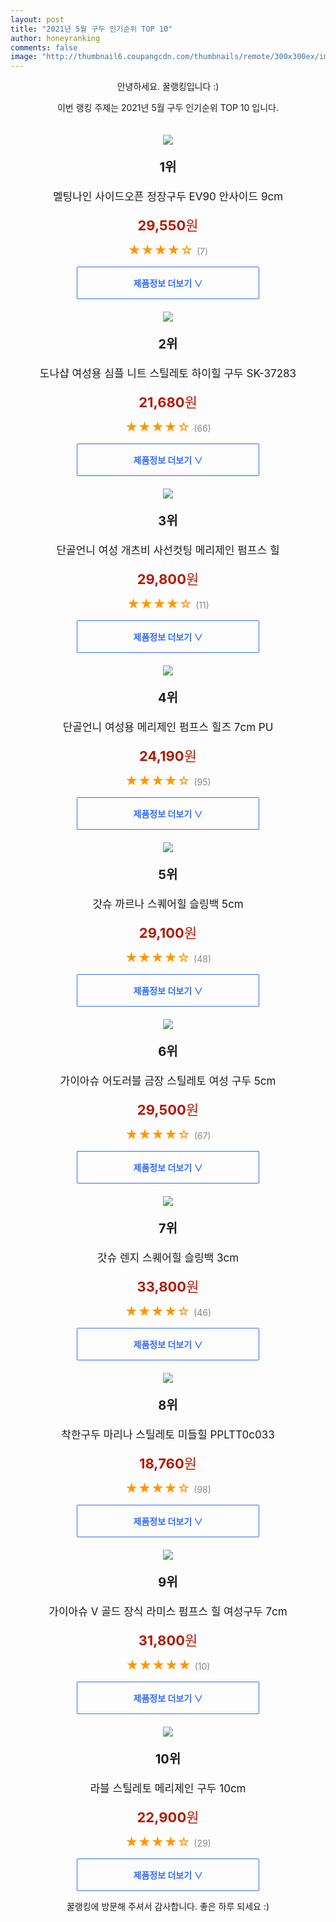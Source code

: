 ```yaml
--- 
layout: post 
title: "2021년 5월 구두 인기순위 TOP 10" 
author: honeyranking 
comments: false 
image: "http://thumbnail6.coupangcdn.com/thumbnails/remote/300x300ex/image/rs_quotation_api/aba6oquz/a7d5a302c7644b259aa39c42733fa6c9.jpg" 
--- 
```

<p style="text-align: center;">안녕하세요. 꿀랭킹입니다 :)</p> <p style="text-align: center;">이번 랭킹 주제는 2021년 5월 구두 인기순위 TOP 10 입니다.</p><center><img src="http://thumbnail6.coupangcdn.com/thumbnails/remote/300x300ex/image/rs_quotation_api/aba6oquz/a7d5a302c7644b259aa39c42733fa6c9.jpg" style="margin-top:20px" /></center> <p style="text-align: center; font-size: 20px"><b>1위</b></p> <p style="text-align: center; font-size: 17px">멜팅나인 사이드오픈 정장구두 EV90 안사이드 9cm</p> <p style="text-align: center;"><span style="color: #b61800; font-size: 22px;"><b>29,550</b>원</span></p> <p style="text-align: center;"><span style="color: #ff9600; font-size: 20px;">★★★★☆ </span><span style="color: #878787;">(7)</span></p> <center><a href="https://coupa.ng/bZzPXF"> <div style="font-size: 14px; display: inline-block; padding: 15px 90px; color: #346aff; border-radius: 2px; border: 1px solid #346aff; cursor: pointer;"><b>제품정보 더보기 &or;</b></div> </a></center><center><img src="http://thumbnail7.coupangcdn.com/thumbnails/remote/300x300ex/image/retail/images/2020/03/31/19/2/189ddeaf-3b27-429d-8cf6-58ca1ec56f8b.jpg" style="margin-top:20px" /></center> <p style="text-align: center; font-size: 20px"><b>2위</b></p> <p style="text-align: center; font-size: 17px">도나샵 여성용 심플 니트 스틸레토 하이힐 구두 SK-37283</p> <p style="text-align: center;"><span style="color: #b61800; font-size: 22px;"><b>21,680</b>원</span></p> <p style="text-align: center;"><span style="color: #ff9600; font-size: 20px;">★★★★☆ </span><span style="color: #878787;">(66)</span></p> <center><a href="https://coupa.ng/bZzPXG"> <div style="font-size: 14px; display: inline-block; padding: 15px 90px; color: #346aff; border-radius: 2px; border: 1px solid #346aff; cursor: pointer;"><b>제품정보 더보기 &or;</b></div> </a></center><center><img src="http://thumbnail10.coupangcdn.com/thumbnails/remote/300x300ex/image/retail/images/2020/05/11/12/8/747e7de4-74fe-4ab4-8650-0824b19f32e3.jpg" style="margin-top:20px" /></center> <p style="text-align: center; font-size: 20px"><b>3위</b></p> <p style="text-align: center; font-size: 17px">단골언니 여성 개츠비 사선컷팅 메리제인 펌프스 힐</p> <p style="text-align: center;"><span style="color: #b61800; font-size: 22px;"><b>29,800</b>원</span></p> <p style="text-align: center;"><span style="color: #ff9600; font-size: 20px;">★★★★☆ </span><span style="color: #878787;">(11)</span></p> <center><a href="https://coupa.ng/bZzPXJ"> <div style="font-size: 14px; display: inline-block; padding: 15px 90px; color: #346aff; border-radius: 2px; border: 1px solid #346aff; cursor: pointer;"><b>제품정보 더보기 &or;</b></div> </a></center><center><img src="http://thumbnail7.coupangcdn.com/thumbnails/remote/300x300ex/image/retail/images/2019/07/26/11/7/a6642997-1f2e-441f-8eb5-ee69eac0c786.jpg" style="margin-top:20px" /></center> <p style="text-align: center; font-size: 20px"><b>4위</b></p> <p style="text-align: center; font-size: 17px">단골언니 여성용 메리제인 펌프스 힐즈 7cm PU</p> <p style="text-align: center;"><span style="color: #b61800; font-size: 22px;"><b>24,190</b>원</span></p> <p style="text-align: center;"><span style="color: #ff9600; font-size: 20px;">★★★★☆ </span><span style="color: #878787;">(95)</span></p> <center><a href="https://coupa.ng/bZzPXP"> <div style="font-size: 14px; display: inline-block; padding: 15px 90px; color: #346aff; border-radius: 2px; border: 1px solid #346aff; cursor: pointer;"><b>제품정보 더보기 &or;</b></div> </a></center><center><img src="http://thumbnail8.coupangcdn.com/thumbnails/remote/300x300ex/image/retail/images/2020/03/30/14/7/c46f673e-05a6-4ab6-944c-e2012028b54f.jpg" style="margin-top:20px" /></center> <p style="text-align: center; font-size: 20px"><b>5위</b></p> <p style="text-align: center; font-size: 17px">갓슈 까르나 스퀘어힐 슬링백 5cm</p> <p style="text-align: center;"><span style="color: #b61800; font-size: 22px;"><b>29,100</b>원</span></p> <p style="text-align: center;"><span style="color: #ff9600; font-size: 20px;">★★★★☆ </span><span style="color: #878787;">(48)</span></p> <center><a href="https://coupa.ng/bZzPXT"> <div style="font-size: 14px; display: inline-block; padding: 15px 90px; color: #346aff; border-radius: 2px; border: 1px solid #346aff; cursor: pointer;"><b>제품정보 더보기 &or;</b></div> </a></center><center><img src="http://thumbnail6.coupangcdn.com/thumbnails/remote/300x300ex/image/rs_quotation_api/l3hvx8cd/662c7b0f9e754789b7152cb5d40b91ca.jpg" style="margin-top:20px" /></center> <p style="text-align: center; font-size: 20px"><b>6위</b></p> <p style="text-align: center; font-size: 17px">가이아슈 어도러블 금장 스틸레토 여성 구두 5cm</p> <p style="text-align: center;"><span style="color: #b61800; font-size: 22px;"><b>29,500</b>원</span></p> <p style="text-align: center;"><span style="color: #ff9600; font-size: 20px;">★★★★☆ </span><span style="color: #878787;">(67)</span></p> <center><a href="https://coupa.ng/bZzPXV"> <div style="font-size: 14px; display: inline-block; padding: 15px 90px; color: #346aff; border-radius: 2px; border: 1px solid #346aff; cursor: pointer;"><b>제품정보 더보기 &or;</b></div> </a></center><center><img src="http://thumbnail9.coupangcdn.com/thumbnails/remote/300x300ex/image/retail/images/2020/03/30/14/7/9691a98c-6fd1-4313-983b-82cfe6dca08d.jpg" style="margin-top:20px" /></center> <p style="text-align: center; font-size: 20px"><b>7위</b></p> <p style="text-align: center; font-size: 17px">갓슈 렌지 스퀘어힐 슬링백 3cm</p> <p style="text-align: center;"><span style="color: #b61800; font-size: 22px;"><b>33,800</b>원</span></p> <p style="text-align: center;"><span style="color: #ff9600; font-size: 20px;">★★★★☆ </span><span style="color: #878787;">(46)</span></p> <center><a href="https://coupa.ng/bZzPXZ"> <div style="font-size: 14px; display: inline-block; padding: 15px 90px; color: #346aff; border-radius: 2px; border: 1px solid #346aff; cursor: pointer;"><b>제품정보 더보기 &or;</b></div> </a></center><center><img src="http://thumbnail8.coupangcdn.com/thumbnails/remote/300x300ex/image/retail/images/2020/04/14/17/7/61e96d7c-9d1d-4c63-9ca5-aad2791f9e31.jpg" style="margin-top:20px" /></center> <p style="text-align: center; font-size: 20px"><b>8위</b></p> <p style="text-align: center; font-size: 17px">착한구두 마리나 스틸레토 미들힐 PPLTT0c033</p> <p style="text-align: center;"><span style="color: #b61800; font-size: 22px;"><b>18,760</b>원</span></p> <p style="text-align: center;"><span style="color: #ff9600; font-size: 20px;">★★★★☆ </span><span style="color: #878787;">(98)</span></p> <center><a href="https://coupa.ng/bZzPX5"> <div style="font-size: 14px; display: inline-block; padding: 15px 90px; color: #346aff; border-radius: 2px; border: 1px solid #346aff; cursor: pointer;"><b>제품정보 더보기 &or;</b></div> </a></center><center><img src="http://thumbnail7.coupangcdn.com/thumbnails/remote/300x300ex/image/rs_quotation_api/abq64cp9/8312ef78af2f4ba5a3b4ce09a06e12ce.jpg" style="margin-top:20px" /></center> <p style="text-align: center; font-size: 20px"><b>9위</b></p> <p style="text-align: center; font-size: 17px">가이아슈 V 골드 장식 라미스 펌프스 힐 여성구두 7cm</p> <p style="text-align: center;"><span style="color: #b61800; font-size: 22px;"><b>31,800</b>원</span></p> <p style="text-align: center;"><span style="color: #ff9600; font-size: 20px;">★★★★★ </span><span style="color: #878787;">(10)</span></p> <center><a href="https://coupa.ng/bZzPX8"> <div style="font-size: 14px; display: inline-block; padding: 15px 90px; color: #346aff; border-radius: 2px; border: 1px solid #346aff; cursor: pointer;"><b>제품정보 더보기 &or;</b></div> </a></center><center><img src="http://thumbnail9.coupangcdn.com/thumbnails/remote/300x300ex/image/retail/images/2020/05/18/20/0/eff73a6e-caa5-47d2-befd-f07b4db013e3.jpg" style="margin-top:20px" /></center> <p style="text-align: center; font-size: 20px"><b>10위</b></p> <p style="text-align: center; font-size: 17px">라블 스틸레토 메리제인 구두 10cm</p> <p style="text-align: center;"><span style="color: #b61800; font-size: 22px;"><b>22,900</b>원</span></p> <p style="text-align: center;"><span style="color: #ff9600; font-size: 20px;">★★★★☆ </span><span style="color: #878787;">(29)</span></p> <center><a href="https://coupa.ng/bZzPYc"> <div style="font-size: 14px; display: inline-block; padding: 15px 90px; color: #346aff; border-radius: 2px; border: 1px solid #346aff; cursor: pointer;"><b>제품정보 더보기 &or;</b></div> </a></center> <p style="text-align: center;">꿀랭킹에 방문해 주셔서 감사합니다. 좋은 하루 되세요 :)</p>
